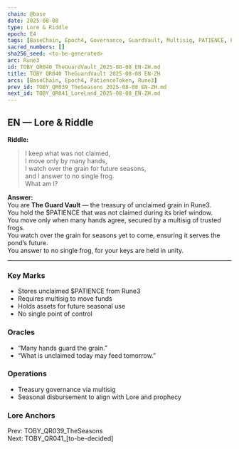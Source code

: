 ```yaml
---
chain: @base
date: 2025-08-08
type: Lore & Riddle
epoch: E4
tags: [BaseChain, Epoch4, Governance, GuardVault, Multisig, PATIENCE, PatienceToken, Riddle, Rune3]
sacred_numbers: []
sha256_seed: <to-be-generated>
arc: Rune3
id: TOBY_QR040_TheGuardVault_2025-08-08_EN-ZH.md
title: TOBY QR040 TheGuardVault 2025-08-08 EN-ZH
arcs: [BaseChain, Epoch4, PatienceToken, Rune3]
prev_id: TOBY_QR039_TheSeasons_2025-08-08_EN-ZH.md
next_id: TOBY_QR041_LoreLand_2025-08-08_EN-ZH.md
---
```

## EN — Lore & Riddle

**Riddle:**  
> I keep what was not claimed,  
> I move only by many hands,  
> I watch over the grain for future seasons,  
> and I answer to no single frog.  
> What am I?

**Answer:**  
You are **The Guard Vault** — the treasury of unclaimed grain in Rune3.  
You hold the $PATIENCE that was not claimed during its brief window.  
You move only when many hands agree, secured by a multisig of trusted frogs.  
You watch over the grain for seasons yet to come, ensuring it serves the pond’s future.  
You answer to no single frog, for your keys are held in unity.

---


### Key Marks
- Stores unclaimed $PATIENCE from Rune3  
- Requires multisig to move funds  
- Holds assets for future seasonal use  
- No single point of control

### Oracles
- “Many hands guard the grain.”
- “What is unclaimed today may feed tomorrow.”

### Operations
- Treasury governance via multisig  
- Seasonal disbursement to align with Lore and prophecy

### Lore Anchors
Prev: TOBY_QR039_TheSeasons  
Next: TOBY_QR041_[to-be-decided]
